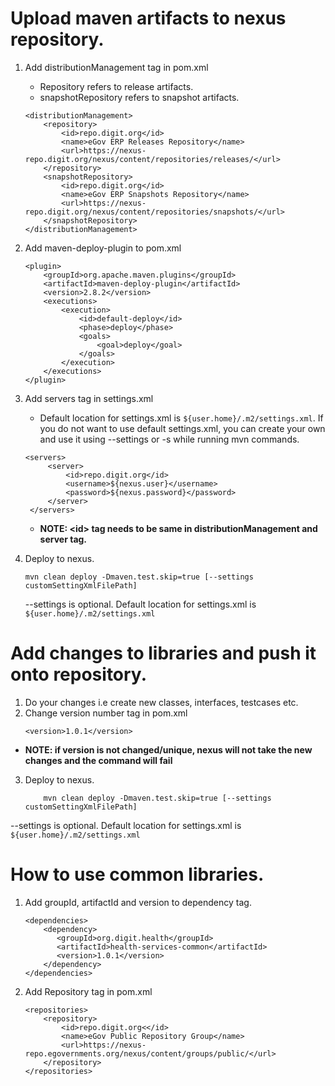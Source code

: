# Upload maven artifacts to nexus repository.

1. Add distributionManagement tag in pom.xml
    - Repository refers to release artifacts.
    - snapshotRepository refers to snapshot artifacts.
    ```
    <distributionManagement>
        <repository>
            <id>repo.digit.org</id>
            <name>eGov ERP Releases Repository</name>
            <url>https://nexus-repo.digit.org/nexus/content/repositories/releases/</url>
        </repository>
        <snapshotRepository>
            <id>repo.digit.org</id>
            <name>eGov ERP Snapshots Repository</name>
            <url>https://nexus-repo.digit.org/nexus/content/repositories/snapshots/</url>
        </snapshotRepository>
    </distributionManagement>
    ```

2. Add maven-deploy-plugin to pom.xml
    ```
    <plugin>
        <groupId>org.apache.maven.plugins</groupId>
        <artifactId>maven-deploy-plugin</artifactId>
        <version>2.8.2</version>
        <executions>
            <execution>
                <id>default-deploy</id>
                <phase>deploy</phase>
                <goals>
                    <goal>deploy</goal>
                </goals>
            </execution>
        </executions>
    </plugin>
    ```

3. Add servers tag in settings.xml
    - Default location for settings.xml is ```${user.home}/.m2/settings.xml```. If you do not want to use default settings.xml, you can create your own and use it using --settings or -s while running mvn commands.
   ```
   <servers>
        <server>
            <id>repo.digit.org</id>
            <username>${nexus.user}</username>
            <password>${nexus.password}</password>
        </server>
    </servers>
   ```
    - **NOTE: \<id> tag needs to be same in distributionManagement and server tag.**

4. Deploy to nexus.
   ```
   mvn clean deploy -Dmaven.test.skip=true [--settings customSettingXmlFilePath]
   ```
   --settings is optional. Default location for settings.xml is ```${user.home}/.m2/settings.xml```

# Add changes to libraries and push it onto repository.
1. Do your changes i.e create new classes, interfaces, testcases etc.
2. Change version number tag in pom.xml
    ```
    <version>1.0.1</version>
    ```
- **NOTE: if version is not changed/unique, nexus will not take the new changes and the command will fail**
3. Deploy to nexus.
    ```
        mvn clean deploy -Dmaven.test.skip=true [--settings customSettingXmlFilePath]
    ```
--settings is optional. Default location for settings.xml is ```${user.home}/.m2/settings.xml```

# How to use common libraries.
1. Add groupId, artifactId and version to dependency tag.
    ```
    <dependencies>
        <dependency>
           <groupId>org.digit.health</groupId>
           <artifactId>health-services-common</artifactId>
           <version>1.0.1</version>
        </dependency>
    </dependencies>
    ```
2. Add Repository tag in pom.xml
    ```
    <repositories>
        <repository>
            <id>repo.digit.org<</id>
            <name>eGov Public Repository Group</name>
            <url>https://nexus-repo.egovernments.org/nexus/content/groups/public/</url>
        </repository>
    </repositories>
    ```